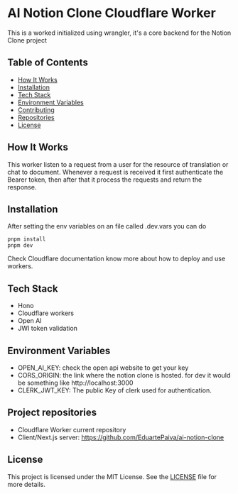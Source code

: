 # AI Notion Clone Cloudflare Worker

This is a worked initialized using wrangler, it's a core backend for the Notion Clone project

## Table of Contents

- [How It Works](#how-it-works)
- [Installation](#installation)
- [Tech Stack](#tech-stack)
- [Environment Variables](#environment-variables)
- [Contributing](#contributing)
- [Repositories](#project-repositories)
- [License](#license)

## How It Works

This worker listen to a request from a user for the resource of translation or chat to document. Whenever a request is received it first authenticate the Bearer token, then after that it process the requests and return the response.

## Installation

After setting the env variables on an file called .dev.vars you can do

```console
pnpm install
pnpm dev
```

Check Cloudflare documentation know more about how to deploy and use workers.

## Tech Stack

- Hono
- Cloudflare workers
- Open AI
- JWI token validation

## Environment Variables

- OPEN_AI_KEY: check the open api website to get your key
- CORS_ORIGIN: the link where the notion clone is hosted. for dev it would be something like http://localhost:3000
- CLERK_JWT_KEY: The public Key of clerk used for authentication.

## Project repositories

- Cloudflare Worker current repository
- Client/Next.js server: https://github.com/EduartePaiva/ai-notion-clone

## License

This project is licensed under the MIT License. See the [LICENSE](LICENSE) file for more details.
